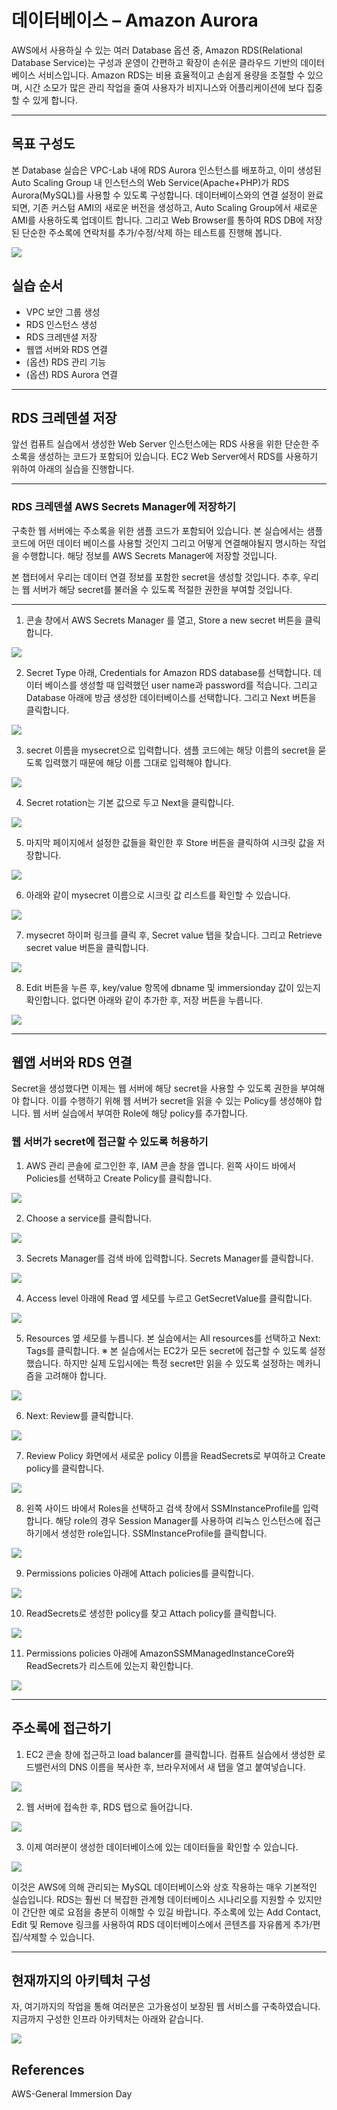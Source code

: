 # 데이터베이스 – Amazon Aurora
AWS에서 사용하실 수 있는 여러 Database 옵션 중, Amazon RDS(Relational Database Service)는 구성과 운영이 간편하고 확장이 손쉬운 클라우드 기반의 데이터베이스 서비스입니다. Amazon RDS는 비용 효율적이고 손쉽게 용량을 조절할 수 있으며, 시간 소모가 많은 관리 작업을 줄여 사용자가 비지니스와 어플리케이션에 보다 집중할 수 있게 합니다.

--------------------------------
## 목표 구성도

본 Database 실습은 VPC-Lab 내에 RDS Aurora 인스턴스를 배포하고, 이미 생성된 Auto Scaling Group 내 인스턴스의 Web Service(Apache+PHP)가 RDS Aurora(MySQL)를 사용할 수 있도록 구성합니다. 데이터베이스와의 연결 설정이 완료되면, 기존 커스텀 AMI의 새로운 버전을 생성하고, Auto Scaling Group에서 새로운 AMI를 사용하도록 업데이트 합니다. 그리고 Web Browser를 통하여 RDS DB에 저장된 단순한 주소록에 연락처를 추가/수정/삭제 하는 테스트를 진행해 봅니다.

![](../img/aws/immersion/gid-rds-01.svg)

## 실습 순서
* VPC 보안 그룹 생성
* RDS 인스턴스 생성
* RDS 크레덴셜 저장
* 웹앱 서버와 RDS 연결
* (옵션) RDS 관리 기능
* (옵션) RDS Aurora 연결

-------------------------------------

## RDS 크레덴셜 저장

앞선 컴퓨트 실습에서 생성한 Web Server 인스턴스에는 RDS 사용을 위한 단순한 주소록을 생성하는 코드가 포함되어 있습니다. EC2 Web Server에서 RDS를 사용하기 위하여 아래의 실습을 진행합니다.

---------------------------------------
### RDS 크레덴셜 AWS Secrets Manager에 저장하기

구축한 웹 서버에는 주소록을 위한 샘플 코드가 포함되어 있습니다. 본 실습에서는 샘플 코드에 어떤 데이터 베이스를 사용할 것인지 그리고 어떻게 연결해야될지 명시하는 작업을 수행합니다. 해당 정보를 AWS Secrets Manager에 저장할 것입니다.

본 챕터에서 우리는 데이터 연결 정보를 포함한 secret을 생성할 것입니다. 추후, 우리는 웹 서버가 해당 secret를 불러올 수 있도록 적절한 권한을 부여할 것입니다.

--------------------------------------------


1. 콘솔 창에서 AWS Secrets Manager 를 열고, Store a new secret 버튼을 클릭합니다.

![](../img/aws/immersion/dev-secrets-manager-01.png)

2. Secret Type 아래, Credentials for Amazon RDS database를 선택합니다. 데이터 베이스를 생성할 때 입력했던 user name과 password를 적습니다. 그리고 Database 아래에 방금 생성한 데이터베이스를 선택합니다. 그리고 Next 버튼을 클릭합니다.

![](../img/aws/immersion/gid-rds-15.png)

3. secret 이름을 mysecret으로 입력합니다. 샘플 코드에는 해당 이름의 secret을 묻도록 입력했기 때문에 해당 이름 그대로 입력해야 합니다.

![](../img/aws/immersion/dev-secrets-manager-04.png)

4. Secret rotation는 기본 값으로 두고 Next을 클릭합니다.

![](../img/aws/immersion/dev-secrets-manager-05.png)

5. 마지막 페이지에서 설정한 값들을 확인한 후 Store 버튼을 클릭하여 시크릿 값을 저장합니다.

![](../img/aws/immersion/dev-secrets-manager-06.png)

6. 아래와 같이 mysecret 이름으로 시크릿 값 리스트를 확인할 수 있습니다.

![](../img/aws/immersion/dev-secrets-manager-07.png)

7. mysecret 하이퍼 링크를 클릭 후, Secret value 탭을 찾습니다. 그리고 Retrieve secret value 버튼을 클릭합니다.

![](../img/aws/immersion/dev-secrets-manager-08.png)

8. Edit 버튼을 누른 후, key/value 항목에 dbname 및 immersionday 값이 있는지 확인합니다. 없다면 아래와 같이 추가한 후, 저장 버튼을 누릅니다.

![](../img/aws/immersion/dev-secrets-manager-09.png)


-------------------------------------

## 웹앱 서버와 RDS 연결

Secret을 생성했다면 이제는 웹 서버에 해당 secret을 사용할 수 있도록 권한을 부여해야 합니다. 이를 수행하기 위해 웹 서버가 secret을 읽을 수 있는 Policy를 생성해야 합니다. 웹 서버 실습에서 부여한 Role에 해당 policy를 추가합니다.

### 웹 서버가 secret에 접근할 수 있도록 허용하기

1. AWS 관리 콘솔에 로그인한 후, IAM 콘솔  창을 엽니다. 왼쪽 사이드 바에서 Policies를 선택하고 Create Policy를 클릭합니다.

![](../img/aws/immersion/dev-iam-01.png)

2. Choose a service를 클릭합니다.

![](../img/aws/immersion/dev-iam-02.png)

3. Secrets Manager를 검색 바에 입력합니다. Secrets Manager를 클릭합니다.

![](../img/aws/immersion/dev-iam-03.png)

4. Access level 아래에 Read 옆 세모를 누르고 GetSecretValue를 클릭합니다.

![](../img/aws/immersion/dev-iam-04.png)

5. Resources 옆 세모를 누릅니다. 본 실습에서는 All resources를 선택하고 Next: Tags를 클릭합니다.
※ 본 실습에서는 EC2가 모든 secret에 접근할 수 있도록 설정했습니다. 하지만 실제 도입시에는 특정 secret만 읽을 수 있도록 설정하는 메카니즘을 고려해야 합니다.

![](../img/aws/immersion/dev-iam-05.png)

6. Next: Review를 클릭합니다.

![](../img/aws/immersion/dev-iam-06.png)

7. Review Policy 화면에서 새로운 policy 이름을 ReadSecrets로 부여하고 Create policy를 클릭합니다.

![](../img/aws/immersion/dev-iam-07.png)

8. 왼쪽 사이드 바에서 Roles을 선택하고 검색 창에서 SSMInstanceProfile를 입력합니다. 해당 role의 경우 Session Manager를 사용하여 리눅스 인스턴스에 접근하기에서 생성한 role입니다. SSMInstanceProfile를 클릭합니다.

![](../img/aws/immersion/dev-iam-08.png)

9. Permissions policies 아래에 Attach policies를 클릭합니다.

![](../img/aws/immersion/dev-iam-09.png)

10. ReadSecrets로 생성한 policy를 찾고 Attach policy를 클릭합니다.

![](../img/aws/immersion/dev-iam-10.png)

11. Permissions policies 아래에 AmazonSSMManagedInstanceCore와 ReadSecrets가 리스트에 있는지 확인합니다.

![](../img/aws/immersion/dev-iam-11.png)

----------------------------------
## 주소록에 접근하기

1. EC2 콘솔  창에 접근하고 load balancer를 클릭합니다. 컴퓨트 실습에서 생성한 로드밸런서의 DNS 이름을 복사한 후, 브라우저에서 새 탭을 열고 붙여넣습니다.

![](../img/aws/immersion/gid-rds-20.png)

2. 웹 서버에 접속한 후, RDS 탭으로 들어갑니다.

![](../img/aws/immersion/gid-rds-connect-03a.jpg)

3. 이제 여러분이 생성한 데이터베이스에 있는 데이터들을 확인할 수 있습니다.

![](../img/aws/immersion/gid-rds-21.png)

이것은 AWS에 의해 관리되는 MySQL 데이터베이스와 상호 작용하는 매우 기본적인 실습입니다. RDS는 훨씬 더 복잡한 관계형 데이터베이스 시나리오를 지원할 수 있지만 이 간단한 예로 요점을 충분히 이해할 수 있길 바랍니다. 주소록에 있는 Add Contact, Edit 및 Remove 링크를 사용하여 RDS 데이터베이스에서 콘텐츠를 자유롭게 추가/편집/삭제할 수 있습니다.

-----------------------------------

## 현재까지의 아키텍처 구성

자, 여기까지의 작업을 통해 여러분은 고가용성이 보장된 웹 서비스를 구축하였습니다. 지금까지 구성한 인프라 아키텍처는 아래와 같습니다.

![](../img/aws/immersion/3-tier-architecture.svg)



## References
AWS-General Immersion Day